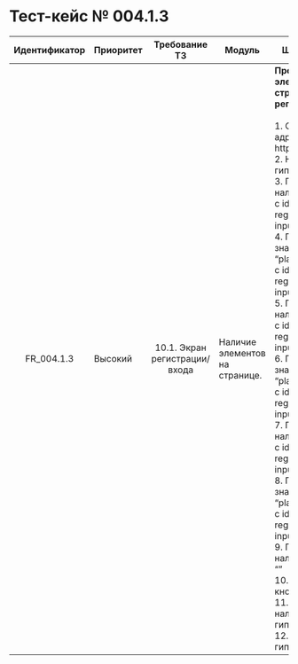 # Тест-кейс № 004.1.3

| Идентификатор | Приоритет | Требование ТЗ | Модуль | Шаги тест-кейса | Ожидаемый результат |
| :---: | ----- | :---: | ----- | ----- | ----- |
|   FR\_004.1.3 |   Высокий |   10.1. Экран регистрации/входа   |  Наличие элементов на странице. |   **Проверка наличия элементов на странице регистрации** <br><br> 1\. Открыть сайт по адресу: http://localhost:3000/ <br>2\. Нажать на гиперссылку с id “”. <br>3\. Проверить наличие поля ввода с id “test-registration-input_name”. <br>4\. Проверить значение атрибута “placeholder” у поля с id “test-registration-input_name”. <br>5\. Проверить наличие поля ввода с id “test-registration-input_login”. <br>6\. Проверить значение атрибута “placeholder” у поля с id “test-registration-input_login”. <br>7\. Проверить наличие поля ввода с id “test-registration-input_pass”. <br>8\. Проверить значение атрибута “placeholder” у поля с id “test-registration-input_pass”. <br>9\. Проверить наличие кнопки с id “” <br> 10\. Проверить текст кнопки с id “” <br>11\. Проверить наличие на сайте гиперссылки с id "". <br>12\. Проверить текст гиперссылки с id “”  |   Все элементы присутствуют на странице, и сама страница соответствует макету. <br><br> 2. Гиперссылка переносит на страницу регистрации. <br> 4\. Значение равно “никнейм”. <br> 6\. Значение равно “электронная почта”. <br> 8\. Значение равно “пароль”. <br>10\. Значение равно “Зарегистрироваться”. <br>12\. Значение равно "У меня есть аккаунт". |
